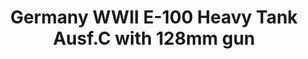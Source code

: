 ---
layout: product
title: "Germany WWII E-100 Heavy Tank Ausf.C with 128mm gun"
price: "2200" 
desc: "Maketa"
img_path: "/assets/img/UA72089.webp"
brand: "N/A"
available: false
special_offer: false
new: false
soon: false
cat: "010000"
subcat: "013300"
subsubcat: "0N/A"
sifra: "UA72089"
popular: false
spec: false
---